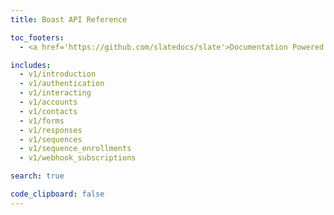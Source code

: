 ```yaml
---
title: Boast API Reference

toc_footers:
  - <a href='https://github.com/slatedocs/slate'>Documentation Powered by Slate</a>

includes:
  - v1/introduction
  - v1/authentication
  - v1/interacting
  - v1/accounts
  - v1/contacts
  - v1/forms
  - v1/responses
  - v1/sequences
  - v1/sequence_enrollments
  - v1/webhook_subscriptions

search: true

code_clipboard: false
---
```

